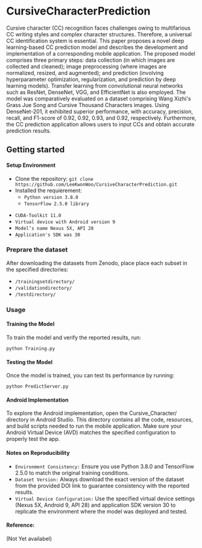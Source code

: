 # CursiveCharacterPrediction


Cursive character (CC) recognition faces challenges owing to multifarious CC writing styles and complex character structures. Therefore, a universal CC identification system is essential. 
This paper proposes a novel deep learning-based CC prediction model and describes the development and implementation of a corresponding mobile application.
The proposed model comprises three primary steps: data collection (in which images are collected and cleaned); image preprocessing (where images are normalized, resized, and augmented); and prediction (involving hyperparameter optimization, regularization, and prediction by deep learning models). Transfer learning from convolutional neural networks such as ResNet, DenseNet, VGG, and EfficientNet is also employed. The model was comparatively evaluated on a dataset comprising Wang Xizhi's Grass Jue Song and Cursive Thousand Characters images. Using DenseNet-201, it exhibited superior performance, with accuracy, precision, recall, and F1-score of 0.92, 0.92, 0.93, and 0.92, respectively. Furthermore, the CC prediction application allows users to input CCs and obtain accurate prediction results.

## Getting started
#### Setup Environment

  * Clone the repository: `git clone https://github.com/LeeKwonWoo/CursiveCharacterPrediction.git`
  * Installed the requierement: 
  	- `Python version 3.8.0`
 	 - `TensorFlow 2.5.0 library`
   - `CUDA-Toolkit 11.0`
   - `Virtual device with Android version 9`
   - `Model’s name Nexus 5X, API 28`
   - `Application's SDK was 30`

### Preprare the dataset
 After downloading the datasets from Zenodo, place place each subset in the specified directories:
   - `/trainingsetdirectory/`
   - `/validationdirectory/`
   - `/testdirectory/`

### Usage
#### Training the Model
To train the model and verify the reported results, run:
```
python Training.py
```
#### Testing the Model
Once the model is trained, you can test its performance by running:
```
python PredictServer.py
```
#### Android Implementation
To explore the Android implementation, open the Cursive_Character/ directory in Android Studio. This directory contains all the code, resources, and build scripts needed to run the mobile application. 
Make sure your Android Virtual Device (AVD) matches the specified configuration to properly test the app.

#### Notes on Reproducibility
   - `Environment Consistency:` Ensure you use Python 3.8.0 and TensorFlow 2.5.0 to match the original training conditions.
   - `Dataset Version:` Always download the exact version of the dataset from the provided DOI link to guarantee consistency with the reported results.
   - `Virtual Device Configuration:` Use the specified virtual device settings (Nexus 5X, Android 9, API 28) and application SDK version 30 to replicate the environment where the model was deployed and tested.


#### Reference:
(Not Yet availabel) 
